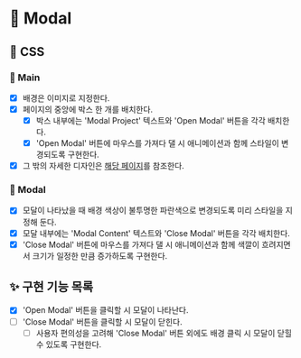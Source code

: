 # 🚀 Modal

## 🎨 CSS

### 📌 Main

- [x] 배경은 이미지로 지정한다.
- [x] 페이지의 중앙에 박스 한 개를 배치한다.
  - [x] 박스 내부에는 'Modal Project' 텍스트와 'Open Modal' 버튼을 각각 배치한다.
  - [x] 'Open Modal' 버튼에 마우스를 가져다 댈 시 애니메이션과 함께 스타일이 변경되도록 구현한다.
- [x] 그 밖의 자세한 디자인은 [해당 페이지](https://vanilla-js-basic-project-6-modal.netlify.app)를 참조한다.

### 📌 Modal

- [x] 모달이 나타났을 때 배경 색상이 불투명한 파란색으로 변경되도록 미리 스타일을 지정해 둔다.
- [x] 모달 내부에는 'Modal Content' 텍스트와 'Close Modal' 버튼을 각각 배치한다.
- [x] 'Close Modal' 버튼에 마우스를 가져다 댈 시 애니메이션과 함께 색깔이 흐려지면서 크기가 일정한 만큼 증가하도록 구현한다.

## ✨ 구현 기능 목록

- [x] 'Open Modal' 버튼을 클릭할 시 모달이 나타난다.
- [ ] 'Close Modal' 버튼을 클릭할 시 모달이 닫힌다.
  - [ ] 사용자 편의성을 고려해 'Close Modal' 버튼 외에도 배경 클릭 시 모달이 닫힐 수 있도록 구현한다.
